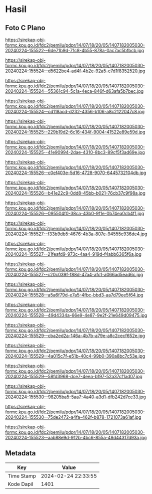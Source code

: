 # Hasil

## Foto C Plano

https://sirekap-obj-formc.kpu.go.id/fdc2/pemilu/pdpr/14/07/18/20/05/1407182005030-20240224-155522--6de71b9d-71c8-4b55-878a-0ac7ac5bfbcb.jpg

https://sirekap-obj-formc.kpu.go.id/fdc2/pemilu/pdpr/14/07/18/20/05/1407182005030-20240224-155524--d5622be4-ad4f-4b2e-92a5-c7d1f8352520.jpg

https://sirekap-obj-formc.kpu.go.id/fdc2/pemilu/pdpr/14/07/18/20/05/1407182005030-20240224-155524--55361c94-5c1a-4eca-846f-d63afa5b7bec.jpg

https://sirekap-obj-formc.kpu.go.id/fdc2/pemilu/pdpr/14/07/18/20/05/1407182005030-20240224-155524--cd118acd-d232-4356-b106-a8c2122047c8.jpg

https://sirekap-obj-formc.kpu.go.id/fdc2/pemilu/pdpr/14/07/18/20/05/1407182005030-20240224-155525--229b19d2-6c16-434f-9004-41522e89e59d.jpg

https://sirekap-obj-formc.kpu.go.id/fdc2/pemilu/pdpr/14/07/18/20/05/1407182005030-20240224-155525--41e90994-2dae-4310-8bc3-89cf5f3ad69e.jpg

https://sirekap-obj-formc.kpu.go.id/fdc2/pemilu/pdpr/14/07/18/20/05/1407182005030-20240224-155526--c0ef403e-5d16-4728-9070-6445732104db.jpg

https://sirekap-obj-formc.kpu.go.id/fdc2/pemilu/pdpr/14/07/18/20/05/1407182005030-20240224-155526--b41e22c9-0dd8-45bb-b021-76cb37c9f98a.jpg

https://sirekap-obj-formc.kpu.go.id/fdc2/pemilu/pdpr/14/07/18/20/05/1407182005030-20240224-155526--095504f0-38ca-43b0-9f1e-0b74ea0cb4f1.jpg

https://sirekap-obj-formc.kpu.go.id/fdc2/pemilu/pdpr/14/07/18/20/05/1407182005030-20240224-155527--f33b9db5-4676-4b3a-807e-94555c936de4.jpg

https://sirekap-obj-formc.kpu.go.id/fdc2/pemilu/pdpr/14/07/18/20/05/1407182005030-20240224-155527--21feafd9-973c-4aa4-919d-f4abb6365f6a.jpg

https://sirekap-obj-formc.kpu.go.id/fdc2/pemilu/pdpr/14/07/18/20/05/1407182005030-20240224-155527--c20c039f-f88d-47a4-afc1-a066ad5ead6c.jpg

https://sirekap-obj-formc.kpu.go.id/fdc2/pemilu/pdpr/14/07/18/20/05/1407182005030-20240224-155528--a5a6f79d-e7a5-4fbc-bbd3-aa7d79ee5f64.jpg

https://sirekap-obj-formc.kpu.go.id/fdc2/pemilu/pdpr/14/07/18/20/05/1407182005030-20240224-155528--49d4334a-66e9-4e87-9e2f-21e649d09475.jpg

https://sirekap-obj-formc.kpu.go.id/fdc2/pemilu/pdpr/14/07/18/20/05/1407182005030-20240224-155529--cba2ed2a-146a-4b7b-a79e-a8c2cecf652e.jpg

https://sirekap-obj-formc.kpu.go.id/fdc2/pemilu/pdpr/14/07/18/20/05/1407182005030-20240224-155529--4a015c7f-e51b-40c4-99b0-390a8bc7c53e.jpg

https://sirekap-obj-formc.kpu.go.id/fdc2/pemilu/pdpr/14/07/18/20/05/1407182005030-20240224-155529--58fd3968-dce7-4eea-b197-52a37cf1ad07.jpg

https://sirekap-obj-formc.kpu.go.id/fdc2/pemilu/pdpr/14/07/18/20/05/1407182005030-20240224-155530--98205ba5-5aa7-4a40-a3d1-dfb242d7ce33.jpg

https://sirekap-obj-formc.kpu.go.id/fdc2/pemilu/pdpr/14/07/18/20/05/1407182005030-20240224-155530--75de2472-a4fa-462f-b878-1721073a61af.jpg

https://sirekap-obj-formc.kpu.go.id/fdc2/pemilu/pdpr/14/07/18/20/05/1407182005030-20240224-155523--aab88e9d-912b-4bc6-855a-48d44317d93a.jpg


## Metadata

| Key        | Value               |
| ---------- | ------------------- |
| Time Stamp | 2024-02-24 22:33:55 |
| Kode Dapil | 1401                |



